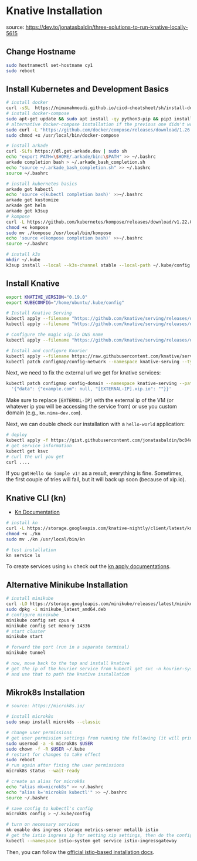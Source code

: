 # Knative Installation

source: https://dev.to/jonatasbaldin/three-solutions-to-run-knative-locally-5615

## Change Hostname

```sh
sudo hostnamectl set-hostname cy1
sudo reboot
```

## Install Kubernetes and Development Basics

```sh
# install docker
curl -sSL  https://nimamahmoudi.github.io/cicd-cheatsheet/sh/install-docker.sh | bash
# install docker-compose
sudo apt-get update && sudo apt install -qy python3-pip && pip3 install docker-compose
# alternative docker-compose installation if the previous one didn't work
sudo curl -L "https://github.com/docker/compose/releases/download/1.26.2/docker-compose-$(uname -s)-$(uname -m)" -o /usr/local/bin/docker-compose
sudo chmod +x /usr/local/bin/docker-compose

# install arkade
curl -SLfs https://dl.get-arkade.dev | sudo sh
echo "export PATH=\$HOME/.arkade/bin:\$PATH" >> ~/.bashrc
arkade completion bash > ~/.arkade_bash_completion.sh
echo "source ~/.arkade_bash_completion.sh" >> ~/.bashrc
source ~/.bashrc

# install kubernetes basics
arkade get kubectl
echo 'source <(kubectl completion bash)' >>~/.bashrc
arkade get kustomize
arkade get helm
arkade get k3sup
# kompose
curl -L https://github.com/kubernetes/kompose/releases/download/v1.22.0/kompose-linux-amd64 -o kompose
chmod +x kompose
sudo mv ./kompose /usr/local/bin/kompose
echo 'source <(kompose completion bash)' >>~/.bashrc
source ~/.bashrc

# install k3s
mkdir ~/.kube
k3sup install --local --k3s-channel stable --local-path ~/.kube/config --k3s-extra-args '--no-deploy traefik --write-kubeconfig-mode 644'
```

## Install Knative

```sh
export KNATIVE_VERSION="0.19.0"
export KUBECONFIG="/home/ubuntu/.kube/config"

# Install Knative Serving
kubectl apply --filename "https://github.com/knative/serving/releases/download/v$KNATIVE_VERSION/serving-crds.yaml"
kubectl apply --filename "https://github.com/knative/serving/releases/download/v$KNATIVE_VERSION/serving-core.yaml"

# Configure the magic xip.io DNS name
kubectl apply --filename "https://github.com/knative/serving/releases/download/v$KNATIVE_VERSION/serving-default-domain.yaml"

# Install and configure Kourier
kubectl apply --filename https://raw.githubusercontent.com/knative/serving/v$KNATIVE_VERSION/third_party/kourier-latest/kourier.yaml
kubectl patch configmap/config-network --namespace knative-serving --type merge --patch '{"data":{"ingress.class":"kourier.ingress.networking.knative.dev"}}'
```

Next, we need to fix the external url we get for knative services:

```sh
kubectl patch configmap config-domain --namespace knative-serving --patch \
  '{"data": {"example.com": null, "[EXTERNAL-IP].xip.io": ""}}'
```

Make sure to replace `[EXTERNAL-IP]` with the external ip of the VM (or whatever ip you will be accessing the service from) or use you custom domain (e.g., `kn.nima-dev.com`).

Next, we can double check our installation with a `hello-world` application:

```sh
# deploy
kubectl apply -f https://gist.githubusercontent.com/jonatasbaldin/bc04de2e376be23f75bb5815041fdd61/raw/d2345ac9aa01d0f3c771e9b3d4a1421dd766e0f9/service.yaml
# get service information
kubectl get ksvc
# curl the url you get
curl ....
```

If you get `Hello Go Sample v1!` as a result, everything is fine. Sometimes, the first couple of tries will fail, but it will back up soon (because of xip.io).

## Knative CLI (kn)

- [Kn Documentation](https://github.com/knative/client/blob/master/docs/cmd/kn.md)

```sh
# install kn
curl -L https://storage.googleapis.com/knative-nightly/client/latest/kn-linux-amd64 -o kn
chmod +x ./kn
sudo mv ./kn /usr/local/bin/kn

# test installation
kn service ls
```

To create services using `kn` check out the [kn apply documentations](https://github.com/knative/client/blob/master/docs/cmd/kn_service_apply.md).


## Alternative Minikube Installation

```sh
# install minikube
curl -LO https://storage.googleapis.com/minikube/releases/latest/minikube_latest_amd64.deb
sudo dpkg -i minikube_latest_amd64.deb
# configure minikube
minikube config set cpus 4
minikube config set memory 14336
# start cluster
minikube start

# forward the port (run in a separate terminal)
minikube tunnel

# now, move back to the top and install knative
# get the ip of the kourier service from kubectl get svc -n kourier-system
# and use that to path the knative installation
```

## Mikrok8s Installation

```sh
# source: https://microk8s.io/

# install microk8s
sudo snap install microk8s --classic

# change user permissions
# get user permission settings from running the following (it will print commands)
sudo usermod -a -G microk8s $USER
sudo chown -f -R $USER ~/.kube
# restart for changes to take effect
sudo reboot
# run again after fixing the user permissions
microk8s status --wait-ready

# create an alias for microk8s
echo "alias mk=microk8s" >> ~/.bashrc
echo "alias k='microk8s kubectl'" >> ~/.bashrc
source ~/.bashrc

# save config to kubectl's config
microk8s config > ~/.kube/config

# turn on necessary services
mk enable dns ingress storage metrics-server metallb istio
# get the istio ingress ip for setting xip settings, then do the config as instructed above
kubectl --namespace istio-system get service istio-ingressgateway
```

Then, you can follow the [official istio-based installation docs](https://knative.dev/docs/install/any-kubernetes-cluster/#installing-the-serving-component).

